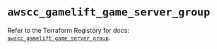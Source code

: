 # `awscc_gamelift_game_server_group`

Refer to the Terraform Registory for docs: [`awscc_gamelift_game_server_group`](https://registry.terraform.io/providers/hashicorp/awscc/0.70.0/docs/resources/gamelift_game_server_group).
